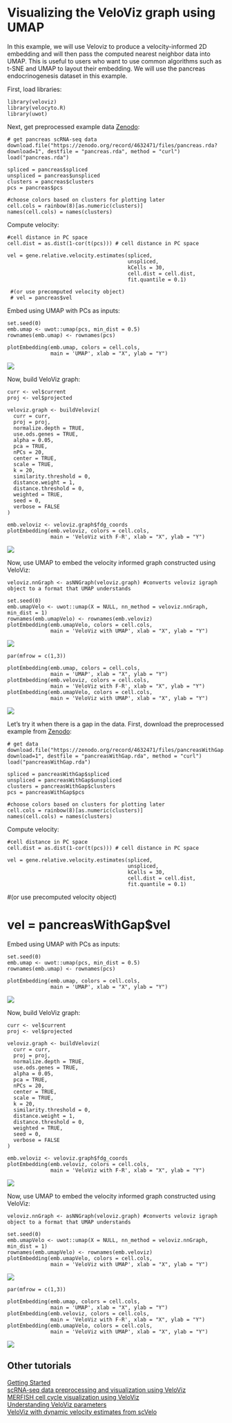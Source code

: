Visualizing the VeloViz graph using UMAP
====================================

In this example, we will use Veloviz to produce a velocity-informed 2D
embedding and will then pass the computed nearest neighbor data into
UMAP. This is useful to users who want to use common algorithms such as
t-SNE and UMAP to layout their embedding. We will use the pancreas
endocrinogenesis dataset in this example.

First, load libraries:

    library(veloviz)
    library(velocyto.R)
    library(uwot)

Next, get preprocessed example data [Zenodo](https://doi.org/10.5281/zenodo.4632471):

    # get pancreas scRNA-seq data
    download.file("https://zenodo.org/record/4632471/files/pancreas.rda?download=1", destfile = "pancreas.rda", method = "curl")
    load("pancreas.rda")

    spliced = pancreas$spliced
    unspliced = pancreas$unspliced
    clusters = pancreas$clusters
    pcs = pancreas$pcs

    #choose colors based on clusters for plotting later
    cell.cols = rainbow(8)[as.numeric(clusters)]
    names(cell.cols) = names(clusters)

Compute velocity:

    #cell distance in PC space
    cell.dist = as.dist(1-cor(t(pcs))) # cell distance in PC space

    vel = gene.relative.velocity.estimates(spliced,
                                           unspliced,
                                           kCells = 30,
                                           cell.dist = cell.dist,
                                           fit.quantile = 0.1)

     #(or use precomputed velocity object)
     # vel = pancreas$vel

     
Embed using UMAP with PCs as inputs:

    set.seed(0)
    emb.umap <- uwot::umap(pcs, min_dist = 0.5)
    rownames(emb.umap) <- rownames(pcs)

    plotEmbedding(emb.umap, colors = cell.cols,
                  main = 'UMAP', xlab = "X", ylab = "Y")

![](umap_files/figure-markdown_strict/unnamed-chunk-5-1.png)

Now, build VeloViz graph:

    curr <- vel$current
    proj <- vel$projected

    veloviz.graph <- buildVeloviz(
      curr = curr,
      proj = proj,
      normalize.depth = TRUE,
      use.ods.genes = TRUE,
      alpha = 0.05,
      pca = TRUE,
      nPCs = 20,
      center = TRUE,
      scale = TRUE,
      k = 20,
      similarity.threshold = 0,
      distance.weight = 1,
      distance.threshold = 0,
      weighted = TRUE,
      seed = 0,
      verbose = FALSE
    )

    emb.veloviz <- veloviz.graph$fdg_coords
    plotEmbedding(emb.veloviz, colors = cell.cols,
                  main = 'VeloViz with F-R', xlab = "X", ylab = "Y")

![](umap_files/figure-markdown_strict/unnamed-chunk-6-1.png)

Now, use UMAP to embed the velocity informed graph constructed using
VeloViz:

    veloviz.nnGraph <- asNNGraph(veloviz.graph) #converts veloviz igraph object to a format that UMAP understands

    set.seed(0)
    emb.umapVelo <- uwot::umap(X = NULL, nn_method = veloviz.nnGraph, min_dist = 1)
    rownames(emb.umapVelo) <- rownames(emb.veloviz)
    plotEmbedding(emb.umapVelo, colors = cell.cols,
                  main = 'VeloViz with UMAP', xlab = "X", ylab = "Y")

![](umap_files/figure-markdown_strict/unnamed-chunk-7-1.png)

    par(mfrow = c(1,3))

    plotEmbedding(emb.umap, colors = cell.cols,
                  main = 'UMAP', xlab = "X", ylab = "Y")
    plotEmbedding(emb.veloviz, colors = cell.cols,
                  main = 'VeloViz with F-R', xlab = "X", ylab = "Y")
    plotEmbedding(emb.umapVelo, colors = cell.cols,
                  main = 'VeloViz with UMAP', xlab = "X", ylab = "Y")

![](umap_files/figure-markdown_strict/unnamed-chunk-8-1.png)

Let’s try it when there is a gap in the data. First, download the preprocessed example from [Zenodo](https://doi.org/10.5281/zenodo.4632471):

    # get data
    download.file("https://zenodo.org/record/4632471/files/pancreasWithGap.rda?download=1", destfile = "pancreasWithGap.rda", method = "curl")
    load("pancreasWithGap.rda")

    spliced = pancreasWithGap$spliced
    unspliced = pancreasWithGap$unspliced
    clusters = pancreasWithGap$clusters
    pcs = pancreasWithGap$pcs

    #choose colors based on clusters for plotting later
    cell.cols = rainbow(8)[as.numeric(clusters)]
    names(cell.cols) = names(clusters)

Compute velocity:

    #cell distance in PC space
    cell.dist = as.dist(1-cor(t(pcs))) # cell distance in PC space

    vel = gene.relative.velocity.estimates(spliced,
                                           unspliced,
                                           kCells = 30,
                                           cell.dist = cell.dist,
                                           fit.quantile = 0.1)

   #(or use precomputed velocity object)
   # vel = pancreasWithGap$vel                                           

Embed using UMAP with PCs as inputs:

    set.seed(0)
    emb.umap <- uwot::umap(pcs, min_dist = 0.5)
    rownames(emb.umap) <- rownames(pcs)

    plotEmbedding(emb.umap, colors = cell.cols,
                  main = 'UMAP', xlab = "X", ylab = "Y")

![](umap_files/figure-markdown_strict/unnamed-chunk-12-1.png)

Now, build VeloViz graph:

    curr <- vel$current
    proj <- vel$projected

    veloviz.graph <- buildVeloviz(
      curr = curr,
      proj = proj,
      normalize.depth = TRUE,
      use.ods.genes = TRUE,
      alpha = 0.05,
      pca = TRUE,
      nPCs = 20,
      center = TRUE,
      scale = TRUE,
      k = 20,
      similarity.threshold = 0,
      distance.weight = 1,
      distance.threshold = 0,
      weighted = TRUE,
      seed = 0,
      verbose = FALSE
    )

    emb.veloviz <- veloviz.graph$fdg_coords
    plotEmbedding(emb.veloviz, colors = cell.cols,
                  main = 'VeloViz with F-R', xlab = "X", ylab = "Y")

![](umap_files/figure-markdown_strict/unnamed-chunk-13-1.png)

Now, use UMAP to embed the velocity informed graph constructed using
VeloViz:

    veloviz.nnGraph <- asNNGraph(veloviz.graph) #converts veloviz igraph object to a format that UMAP understands

    set.seed(0)
    emb.umapVelo <- uwot::umap(X = NULL, nn_method = veloviz.nnGraph, min_dist = 1)
    rownames(emb.umapVelo) <- rownames(emb.veloviz)
    plotEmbedding(emb.umapVelo, colors = cell.cols,
                  main = 'VeloViz with UMAP', xlab = "X", ylab = "Y")

![](umap_files/figure-markdown_strict/unnamed-chunk-14-1.png)

    par(mfrow = c(1,3))

    plotEmbedding(emb.umap, colors = cell.cols,
                  main = 'UMAP', xlab = "X", ylab = "Y")
    plotEmbedding(emb.veloviz, colors = cell.cols,
                  main = 'VeloViz with F-R', xlab = "X", ylab = "Y")
    plotEmbedding(emb.umapVelo, colors = cell.cols,
                  main = 'VeloViz with UMAP', xlab = "X", ylab = "Y")

![](umap_files/figure-markdown_strict/unnamed-chunk-15-1.png)

## Other tutorials
[Getting Started](index) \
[scRNA-seq data preprocessing and visualization using VeloViz](pancreas) \
[MERFISH cell cycle visualization using VeloViz](merfish)  
[Understanding VeloViz parameters](simulation) \
[VeloViz with dynamic velocity estimates from scVelo](scVeloVignette)
